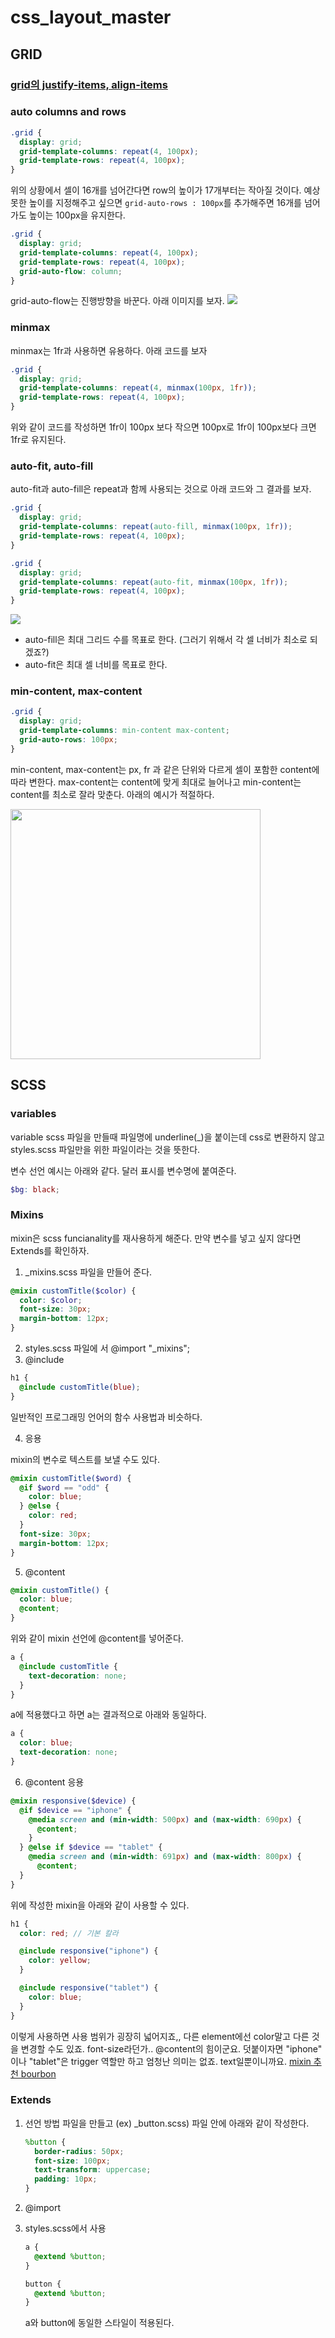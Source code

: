# css_layout_master

## GRID

### [grid의 justify-items, align-items]()

### auto columns and rows

```css
.grid {
  display: grid;
  grid-template-columns: repeat(4, 100px);
  grid-template-rows: repeat(4, 100px);
}
```

위의 상황에서 셀이 16개를 넘어간다면 row의 높이가 17개부터는 작아질 것이다. 예상 못한 높이를 지정해주고 싶으면 `grid-auto-rows : 100px`를 추가해주면 16개를 넘어가도 높이는 100px을 유지한다.

```css
.grid {
  display: grid;
  grid-template-columns: repeat(4, 100px);
  grid-template-rows: repeat(4, 100px);
  grid-auto-flow: column;
}
```

grid-auto-flow는 진행방향을 바꾼다. 아래 이미지를 보자.
<img src ="./readImg/img2.png">

### minmax

minmax는 1fr과 사용하면 유용하다. 아래 코드를 보자

```css
.grid {
  display: grid;
  grid-template-columns: repeat(4, minmax(100px, 1fr));
  grid-template-rows: repeat(4, 100px);
}
```

위와 같이 코드를 작성하면 1fr이 100px 보다 작으면 100px로 1fr이 100px보다 크면 1fr로 유지된다.

### auto-fit, auto-fill

auto-fit과 auto-fill은 repeat과 함께 사용되는 것으로 아래 코드와 그 결과를 보자.

```css
.grid {
  display: grid;
  grid-template-columns: repeat(auto-fill, minmax(100px, 1fr));
  grid-template-rows: repeat(4, 100px);
}

.grid {
  display: grid;
  grid-template-columns: repeat(auto-fit, minmax(100px, 1fr));
  grid-template-rows: repeat(4, 100px);
}
```

<img src = "./readImg/img1.png">

- auto-fill은 최대 그리드 수를 목표로 한다. (그러기 위해서 각 셀 너비가 최소로 되겠죠?)
- auto-fit은 최대 셀 너비를 목표로 한다.

### min-content, max-content

```css
.grid {
  display: grid;
  grid-template-columns: min-content max-content;
  grid-auto-rows: 100px;
}
```

min-content, max-content는 px, fr 과 같은 단위와 다르게 셀이 포함한 content에 따라 변한다. max-content는 content에 맞게 최대로 늘어나고 min-content는 content를 최소로 잘라 맞춘다. 아래의 예시가 적절하다.

<img src="./readImg/img3.png" width="400">

## SCSS

### variables

variable scss 파일을 만들때 파일명에 underline(\_)을 붙이는데 css로 변환하지 않고 styles.scss 파일만을 위한 파일이라는 것을 뜻한다.

변수 선언 예시는 아래와 같다. 달러 표시를 변수명에 붙여준다.

```scss
$bg: black;
```

### Mixins

mixin은 scss funcianality를 재사용하게 해준다. 만약 변수를 넣고 싶지 않다면 Extends를 확인하자.

1. \_mixins.scss 파일을 만들어 준다.

```scss
@mixin customTitle($color) {
  color: $color;
  font-size: 30px;
  margin-bottom: 12px;
}
```

2. styles.scss 파일에 서 @import "\_mixins";
3. @include

```scss
h1 {
  @include customTitle(blue);
}
```

일반적인 프로그래밍 언어의 함수 사용법과 비슷하다.

4. 응용

mixin의 변수로 텍스트를 보낼 수도 있다.

```scss
@mixin customTitle($word) {
  @if $word == "odd" {
    color: blue;
  } @else {
    color: red;
  }
  font-size: 30px;
  margin-bottom: 12px;
}
```

5. @content

```scss
@mixin customTitle() {
  color: blue;
  @content;
}
```

위와 같이 mixin 선언에 @content를 넣어준다.

```scss
a {
  @include customTitle {
    text-decoration: none;
  }
}
```

a에 적용했다고 하면 a는 결과적으로 아래와 동일하다.

```scss
a {
  color: blue;
  text-decoration: none;
}
```

6. @content 응용

```scss
@mixin responsive($device) {
  @if $device == "iphone" {
    @media screen and (min-width: 500px) and (max-width: 690px) {
      @content;
    }
  } @else if $device == "tablet" {
    @media screen and (min-width: 691px) and (max-width: 800px) {
      @content;
  }
}
```

위에 작성한 mixin을 아래와 같이 사용할 수 있다.

```scss
h1 {
  color: red; // 기본 칼라

  @include responsive("iphone") {
    color: yellow;
  }

  @include responsive("tablet") {
    color: blue;
  }
}
```

이렇게 사용하면 사용 범위가 굉장히 넓어지죠,, 다른 element에선 color말고 다른 것을 변경할 수도 있죠. font-size라던가..
@content의 힘이군요. 덧붙이자면 "iphone" 이나 "tablet"은 trigger 역할만 하고 엄청난 의미는 없죠. text일뿐이니까요.
[mixin 추천 bourbon](https://www.bourbon.io/docs/4/)

### Extends

1. 선언 방법
   파일을 만들고 (ex) \_button.scss) 파일 안에 아래와 같이 작성한다.

   ```scss
   %button {
     border-radius: 50px;
     font-size: 100px;
     text-transform: uppercase;
     padding: 10px;
   }
   ```

2. @import
3. styles.scss에서 사용

   ```scss
   a {
     @extend %button;
   }

   button {
     @extend %button;
   }
   ```

   a와 button에 동일한 스타일이 적용된다.
